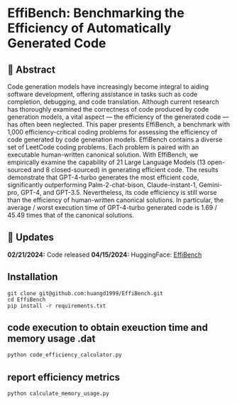 # EffiBench: Benchmarking the Efficiency of Automatically Generated Code 

##  :round_pushpin: Abstract
Code generation models have increasingly become integral to aiding software development, offering assistance in tasks such as code completion, debugging, and code translation. Although current research has thoroughly examined the correctness of code produced by code generation models, a vital aspect — the efficiency of the generated code — has often been neglected. This paper presents EffiBench, a benchmark with 1,000 efficiency-critical coding problems for assessing the efficiency of code generated by code generation models. EffiBench contains a diverse set of LeetCode coding problems. Each problem is paired with an executable human-written canonical solution. With EffiBench, we empirically examine the capability of 21 Large Language Models (13 open-sourced and 8 closed-sourced) in generating efficient code. The results demonstrate that GPT-4-turbo generates the most efficient code, significantly outperforming Palm-2-chat-bison, Claude-instant-1, Gemini-pro, GPT-4, and GPT-3.5. Nevertheless, its code efficiency is still worse than the efficiency of human-written canonical solutions. In particular, the average / worst execution time of GPT-4-turbo generated code is 1.69 / 45.49 times that of the canonical solutions.

## :rocket: Updates
**02/21/2024:** Code released
**04/15/2024:** HuggingFace: [EffiBench](https://huggingface.co/datasets/DONG19/EffiBench)

## Installation

```
git clone git@github.com:huangd1999/EffiBench.git
cd EffiBench
pip install -r requirements.txt
```

## code execution to obtain exeuction time and memory usage .dat

```py
python code_efficiency_calculator.py
```

## report efficiency metrics

```
python calculate_memory_usage.py
```


<!-- ## :page_facing_up: Citation 
If you found our work useful or inspiring, please consider citing:
```
@article{huang2024effibench,
  title={EffiBench: Benchmarking the Efficiency of Automatically Generated Code},
  author={Anomou},
  journal={arXiv preprint arXiv:2402.02037},
  year={2024}
}
``` -->
